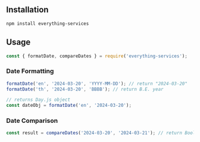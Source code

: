 ## Installation

```bash
npm install everything-services
```

## Usage

```javascript
const { formatDate, compareDates } = require('everything-services');
```

### Date Formatting

```javascript
formatDate('en', '2024-03-20', 'YYYY-MM-DD'); // return "2024-03-20"
formatDate('th', '2024-03-20', 'BBBB'); // return B.E. year

// returns Day.js object
const dateObj = formatDate('en', '2024-03-20');
```

### Date Comparison

```javascript
const result = compareDates('2024-03-20', '2024-03-21'); // return Boolean
```
